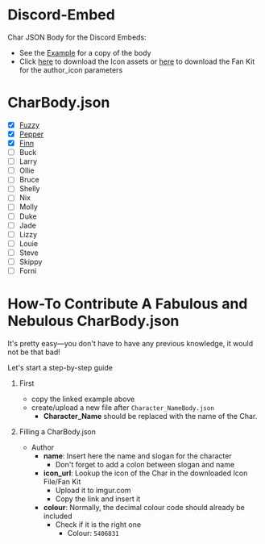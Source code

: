 # Discord-Embed
Char JSON Body for the Discord Embeds:

- See the [Example](/Example.json) for a copy of the body
- Click [here](https://my.pcloud.com/publink/show?code=kZop5YkZA0AknuuS9TfCo2TL3oBAayAmuyLk) to download the Icon assets or [here](https://my.pcloud.com/publink/show?code=kZTHz8kZKKjhTB5WYNhbsWvRm2IWzfeH73Py) to download the Fan Kit for the author_icon parameters

# CharBody.json

- [x] [Fuzzy](/FuzzyBody.json)
- [x] [Pepper](/PepperBody.json)
- [x] [Finn](/FinnBody.json)
- [ ] Buck
- [ ] Larry
- [ ] Ollie
- [ ] Bruce
- [ ] Shelly
- [ ] Nix
- [ ] Molly
- [ ] Duke
- [ ] Jade
- [ ] Lizzy
- [ ] Louie
- [ ] Steve
- [ ] Skippy
- [ ] Forni

# How-To Contribute A Fabulous and Nebulous CharBody.json

It's pretty easy—you don't have to have any previous knowledge, it would not be that bad!

Let's start a step-by-step guide

1. First
   - copy the linked example above
   - create/upload a new file after `Character_NameBody.json`
     - **Character_Name** should be replaced with the name of the Char.

2. Filling a CharBody.json
   - Author
     - **name**: Insert here the name and slogan for the character
       - Don't forget to add a colon between slogan and name
     - **icon_url**: Lookup the icon of the Char in the downloaded Icon File/Fan Kit
       - Upload it to imgur.com
       - Copy the link and insert it
     - **colour**: Normally, the decimal colour code should already be included
       - Check if it is the right one
         - Colour: `5406831`
